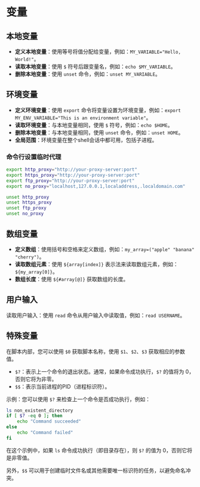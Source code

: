 # 变量

## 本地变量

- **定义本地变量**：使用等号将值分配给变量，例如：`MY_VARIABLE="Hello, World!"`。
- **读取本地变量**：使用 `$` 符号后跟变量名，例如：`echo $MY_VARIABLE`。
- **删除本地变量**：使用 `unset` 命令，例如：`unset MY_VARIABLE`。

## 环境变量

- **定义环境变量**：使用 `export` 命令将变量设置为环境变量，例如：`export MY_ENV_VARIABLE="This is an environment variable"`。
- **读取环境变量**：与本地变量相同，使用 `$` 符号，例如：`echo $HOME`。
- **删除本地变量**：与本地变量相同，使用 `unset` 命令，例如：`unset HOME`。
- **全局范围**：环境变量在整个shell会话中都可用，包括子进程。

### 命令行设置临时代理

```sh
export http_proxy="http://your-proxy-server:port"
export https_proxy="http://your-proxy-server:port"
export ftp_proxy="http://your-proxy-server:port"
export no_proxy="localhost,127.0.0.1,localaddress,.localdomain.com"

unset http_proxy
unset https_proxy
unset ftp_proxy
unset no_proxy
```

## 数组变量

- **定义数组**：使用括号和空格来定义数组，例如：`my_array=("apple" "banana" "cherry")`。
- **读取数组元素**：使用 `${array[index]}` 表示法来读取数组元素，例如：`${my_array[0]}`。
- **数组长度**：使用 `${#array[@]}` 获取数组的长度。

## 用户输入

读取用户输入：使用 `read` 命令从用户输入中读取值，例如：`read USERNAME`。

## 特殊变量

在脚本内部，您可以使用 `$0` 获取脚本名称，使用 `$1`、`$2`、`$3` 获取相应的参数值。

- `$?`：表示上一个命令的退出状态。通常，如果命令成功执行，`$?` 的值将为 0，否则它将为非零。
- `$$`：表示当前进程的PID（进程标识符）。

示例：您可以使用 `$?` 来检查上一个命令是否成功执行，例如：

```sh
ls non_existent_directory
if [ $? -eq 0 ]; then
    echo "Command succeeded"
else
    echo "Command failed"
fi
```

在这个示例中，如果 `ls` 命令成功执行（即目录存在），则 `$?` 的值为 0，否则它将是非零值。

另外，`$$` 可以用于创建临时文件名或其他需要唯一标识符的任务，以避免命名冲突。
